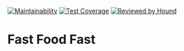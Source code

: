 [![Maintainability](https://api.codeclimate.com/v1/badges/1d7fb875a89e74fb1679/maintainability)](https://codeclimate.com/github/alexkayabula/Fast-Food-Fast-React/maintainability)
[![Test Coverage](https://api.codeclimate.com/v1/badges/1d7fb875a89e74fb1679/test_coverage)](https://codeclimate.com/github/alexkayabula/Fast-Food-Fast-React/test_coverage)
[![Reviewed by Hound](https://img.shields.io/badge/Reviewed_by-Hound-8E64B0.svg)](https://houndci.com)

# Fast Food Fast